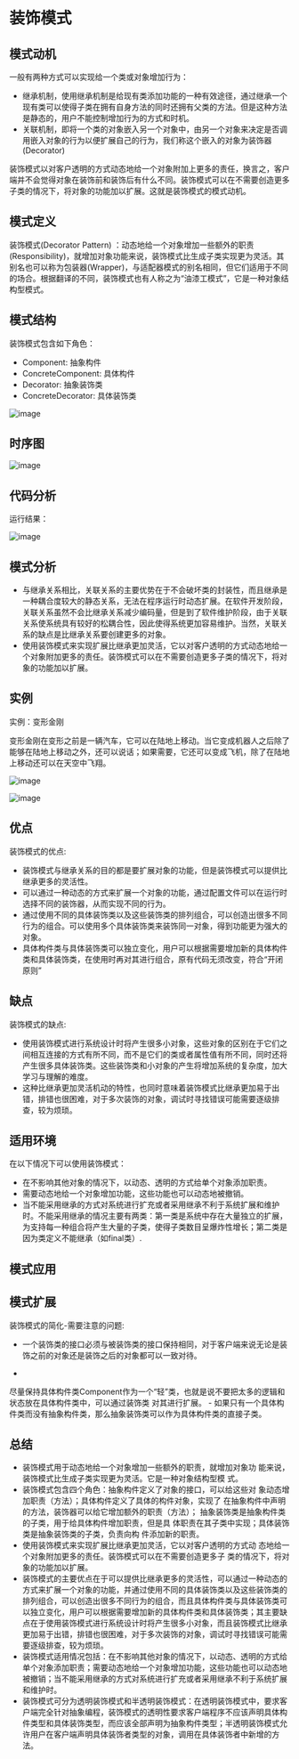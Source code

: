 装饰模式
========

模式动机
--------

一般有两种方式可以实现给一个类或对象增加行为：

-   继承机制，使用继承机制是给现有类添加功能的一种有效途径，通过继承一个现有类可以使得子类在拥有自身方法的同时还拥有父类的方法。但是这种方法是静态的，用户不能控制增加行为的方式和时机。
-   关联机制，即将一个类的对象嵌入另一个对象中，由另一个对象来决定是否调用嵌入对象的行为以便扩展自己的行为，我们称这个嵌入的对象为装饰器(Decorator)

装饰模式以对客户透明的方式动态地给一个对象附加上更多的责任，换言之，客户端并不会觉得对象在装饰前和装饰后有什么不同。装饰模式可以在不需要创造更多子类的情况下，将对象的功能加以扩展。这就是装饰模式的模式动机。

模式定义
--------

装饰模式(Decorator Pattern)
：动态地给一个对象增加一些额外的职责(Responsibility)，就增加对象功能来说，装饰模式比生成子类实现更为灵活。其别名也可以称为包装器(Wrapper)，与适配器模式的别名相同，但它们适用于不同的场合。根据翻译的不同，装饰模式也有人称之为“油漆工模式”，它是一种对象结构型模式。

模式结构
--------

装饰模式包含如下角色：

-   Component: 抽象构件
-   ConcreteComponent: 具体构件
-   Decorator: 抽象装饰类
-   ConcreteDecorator: 具体装饰类

![image](../image/Decorator.jpg)

时序图
------

![image](../image/seq_Decorator.jpg)

代码分析
--------

运行结果：

![image](../image/Decorator_run.jpg)

模式分析
--------

-   与继承关系相比，关联关系的主要优势在于不会破坏类的封装性，而且继承是一种耦合度较大的静态关系，无法在程序运行时动态扩展。在软件开发阶段，关联关系虽然不会比继承关系减少编码量，但是到了软件维护阶段，由于关联关系使系统具有较好的松耦合性，因此使得系统更加容易维护。当然，关联关系的缺点是比继承关系要创建更多的对象。
-   使用装饰模式来实现扩展比继承更加灵活，它以对客户透明的方式动态地给一个对象附加更多的责任。装饰模式可以在不需要创造更多子类的情况下，将对象的功能加以扩展。

实例
----

实例：变形金刚

变形金刚在变形之前是一辆汽车，它可以在陆地上移动。当它变成机器人之后除了能够在陆地上移动之外，还可以说话；如果需要，它还可以变成飞机，除了在陆地上移动还可以在天空中飞翔。

![image](../image/Decorator_eg.jpg)

![image](../image/seq_Decorator_eg.jpg)

优点
----

装饰模式的优点:

-   装饰模式与继承关系的目的都是要扩展对象的功能，但是装饰模式可以提供比继承更多的灵活性。
-   可以通过一种动态的方式来扩展一个对象的功能，通过配置文件可以在运行时选择不同的装饰器，从而实现不同的行为。
-   通过使用不同的具体装饰类以及这些装饰类的排列组合，可以创造出很多不同行为的组合。可以使用多个具体装饰类来装饰同一对象，得到功能更为强大的对象。
-   具体构件类与具体装饰类可以独立变化，用户可以根据需要增加新的具体构件类和具体装饰类，在使用时再对其进行组合，原有代码无须改变，符合“开闭原则”

缺点
----

装饰模式的缺点:

-   使用装饰模式进行系统设计时将产生很多小对象，这些对象的区别在于它们之间相互连接的方式有所不同，而不是它们的类或者属性值有所不同，同时还将产生很多具体装饰类。这些装饰类和小对象的产生将增加系统的复杂度，加大学习与理解的难度。
-   这种比继承更加灵活机动的特性，也同时意味着装饰模式比继承更加易于出错，排错也很困难，对于多次装饰的对象，调试时寻找错误可能需要逐级排查，较为烦琐。

适用环境
--------

在以下情况下可以使用装饰模式：

-   在不影响其他对象的情况下，以动态、透明的方式给单个对象添加职责。
-   需要动态地给一个对象增加功能，这些功能也可以动态地被撤销。
-   当不能采用继承的方式对系统进行扩充或者采用继承不利于系统扩展和维护时。不能采用继承的情况主要有两类：第一类是系统中存在大量独立的扩展，为支持每一种组合将产生大量的子类，使得子类数目呈爆炸性增长；第二类是因为类定义不能继承（如final类）.

模式应用
--------

模式扩展
--------

装饰模式的简化-需要注意的问题:

-   一个装饰类的接口必须与被装饰类的接口保持相同，对于客户端来说无论是装饰之前的对象还是装饰之后的对象都可以一致对待。

-
尽量保持具体构件类Component作为一个“轻”类，也就是说不要把太多的逻辑和状态放在具体构件类中，可以通过装饰类
对其进行扩展。 -
如果只有一个具体构件类而没有抽象构件类，那么抽象装饰类可以作为具体构件类的直接子类。

总结
----

-   装饰模式用于动态地给一个对象增加一些额外的职责，就增加对象功
    能来说，装饰模式比生成子类实现更为灵活。它是一种对象结构型模 式。
-   装饰模式包含四个角色：抽象构件定义了对象的接口，可以给这些对
    象动态增加职责（方法）；具体构件定义了具体的构件对象，实现了
    在抽象构件中声明的方法，装饰器可以给它增加额外的职责（方法）；
    抽象装饰类是抽象构件类的子类，用于给具体构件增加职责，但是具
    体职责在其子类中实现；具体装饰类是抽象装饰类的子类，负责向构
    件添加新的职责。
-   使用装饰模式来实现扩展比继承更加灵活，它以对客户透明的方式动
    态地给一个对象附加更多的责任。装饰模式可以在不需要创造更多子
    类的情况下，将对象的功能加以扩展。
-   装饰模式的主要优点在于可以提供比继承更多的灵活性，可以通过一种动态的
    方式来扩展一个对象的功能，并通过使用不同的具体装饰类以及这些装饰类的
    排列组合，可以创造出很多不同行为的组合，而且具体构件类与具体装饰类可
    以独立变化，用户可以根据需要增加新的具体构件类和具体装饰类；其主要缺
    点在于使用装饰模式进行系统设计时将产生很多小对象，而且装饰模式比继承
    更加易于出错，排错也很困难，对于多次装饰的对象，调试时寻找错误可能需
    要逐级排查，较为烦琐。
-   装饰模式适用情况包括：在不影响其他对象的情况下，以动态、透明的方式给
    单个对象添加职责；需要动态地给一个对象增加功能，这些功能也可以动态地
    被撤销；当不能采用继承的方式对系统进行扩充或者采用继承不利于系统扩展
    和维护时。
-   装饰模式可分为透明装饰模式和半透明装饰模式：在透明装饰模式中，要求客
    户端完全针对抽象编程，装饰模式的透明性要求客户端程序不应该声明具体构
    件类型和具体装饰类型，而应该全部声明为抽象构件类型；半透明装饰模式允
    许用户在客户端声明具体装饰者类型的对象，调用在具体装饰者中新增的方法。

